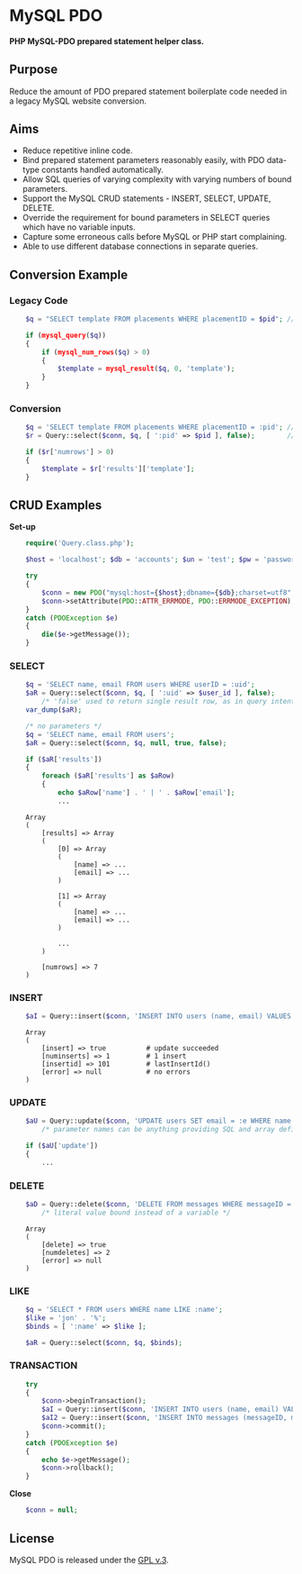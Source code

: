 
# MySQL PDO


#### PHP MySQL-PDO prepared statement helper class.


## Purpose

Reduce the amount of PDO prepared statement boilerplate code needed in a legacy MySQL website conversion.


## Aims

+ Reduce repetitive inline code.
+ Bind prepared statement parameters reasonably easily, with PDO data-type constants handled automatically.
+ Allow SQL queries of varying complexity with varying numbers of bound parameters.
+ Support the MySQL CRUD statements - INSERT, SELECT, UPDATE, DELETE.
+ Override the requirement for bound parameters in SELECT queries which have no variable inputs.
+ Capture some erroneous calls before MySQL or PHP start complaining.
+ Able to use different database connections in separate queries.


## Conversion Example

### Legacy Code

```php
    $q = "SELECT template FROM placements WHERE placementID = $pid"; // unsanitized $pid

    if (mysql_query($q))
    {
        if (mysql_num_rows($q) > 0)
        {
            $template = mysql_result($q, 0, 'template');
        }
    }
```

### Conversion

```php
    $q = 'SELECT template FROM placements WHERE placementID = :pid'; // placeholder for bound variable
    $r = Query::select($conn, $q, [ ':pid' => $pid ], false);        // bind variable(s) in array

    if ($r['numrows'] > 0)
    {
        $template = $r['results']['template'];
    }
```


## CRUD Examples

**Set-up**

```php
    require('Query.class.php');

    $host = 'localhost'; $db = 'accounts'; $un = 'test'; $pw = 'password';

    try
    {
        $conn = new PDO("mysql:host={$host};dbname={$db};charset=utf8", $un, $pw);
        $conn->setAttribute(PDO::ATTR_ERRMODE, PDO::ERRMODE_EXCEPTION);
    }
    catch (PDOException $e)
    {
        die($e->getMessage());
    }
```


### SELECT

```php
    $q = 'SELECT name, email FROM users WHERE userID = :uid';
    $aR = Query::select($conn, $q, [ ':uid' => $user_id ], false);
        /* 'false' used to return single result row, as in query intention; default is 'true' returning multiple rows from a suitable query */
    var_dump($aR);

    /* no parameters */
    $q = 'SELECT name, email FROM users';
    $aR = Query::select($conn, $q, null, true, false);

    if ($aR['results'])
    {
        foreach ($aR['results'] as $aRow)
        {
            echo $aRow['name'] . ' | ' . $aRow['email'];
            ...

```

        Array
        (
            [results] => Array
            (
                [0] => Array
                (
                    [name] => ...
                    [email] => ...
                )

                [1] => Array
                (
                    [name] => ...
                    [email] => ...
                )

                ...
            )

            [numrows] => 7
        )


### INSERT

```php
    $aI = Query::insert($conn, 'INSERT INTO users (name, email) VALUES (:name, :email)', [ ':name' => $name, ':email' => $email ]);
```

        Array
        (
            [insert] => true          # update succeeded
            [numinserts] => 1         # 1 insert
            [insertid] => 101         # lastInsertId()
            [error] => null           # no errors
        )


### UPDATE

```php
    $aU = Query::update($conn, 'UPDATE users SET email = :e WHERE name = :n', [ ':e' => $email, ':n' => $name ]);
        /* parameter names can be anything providing SQL and array definitions match */

    if ($aU['update'])
    {
        ...
```


### DELETE

```php
    $aD = Query::delete($conn, 'DELETE FROM messages WHERE messageID = :id', [ ':id' => 3 ]);
        /* literal value bound instead of a variable */
```

        Array
        (
            [delete] => true
            [numdeletes] => 2
            [error] => null
        )


### LIKE

```php
    $q = 'SELECT * FROM users WHERE name LIKE :name';
    $like = 'jon' . '%';
    $binds = [ ':name' => $like ];

    $aR = Query::select($conn, $q, $binds);
```


### TRANSACTION

```php
    try
    {
        $conn->beginTransaction();
        $aI = Query::insert($conn, 'INSERT INTO users (name, email) VALUES (:name, :email)', [ ':name' => $name, ':email' => $email ]);
        $aI2 = Query::insert($conn, 'INSERT INTO messages (messageID, message) VALUES (:id, :message)', [ ':id' => $aI['insertid'], ':message' => $message ]);
        $conn->commit();
    }
    catch (PDOException $e)
    {
        echo $e->getMessage();
        $conn->rollback();
    }
```


**Close**

```php
    $conn = null;
```


## License

MySQL PDO is released under the [GPL v.3](https://www.gnu.org/licenses/gpl-3.0.html).
